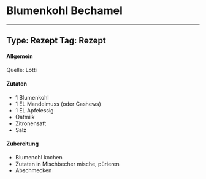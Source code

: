 # Blumenkohl Bechamel

---
Type: Rezept
Tag: Rezept
---

#### Allgemein
Quelle: Lotti



#### Zutaten
- 1 Blumenkohl
- 1 EL Mandelmuss (oder Cashews)
- 1 EL Apfelessig
- Oatmilk
- Zitronensaft
- Salz


#### Zubereitung
- Blumenohl kochen
- Zutaten in Mischbecher mische, pürieren
- Abschmecken

